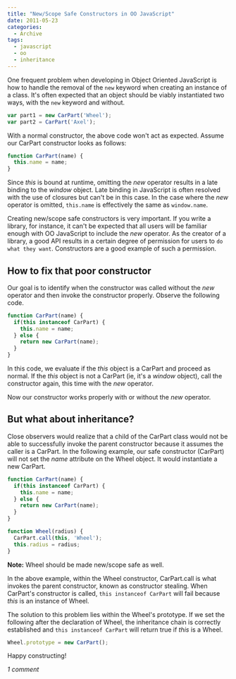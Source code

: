 ```yaml
---
title: "New/Scope Safe Constructors in OO JavaScript"
date: 2011-05-23
categories:
  - Archive
tags:
  - javascript
  - oo
  - inheritance
---
```


One frequent problem when developing in Object Oriented JavaScript is how to handle the removal of the `new` keyword when creating an instance of a class. It's often expected that an object should be viably instantiated two ways, with the `new` keyword and without.

```javascript
var part1 = new CarPart('Wheel');
var part2 = CarPart('Axel');
```

With a normal constructor, the above code won't act as expected. Assume our CarPart constructor looks as follows:

```javascript
function CarPart(name) {
  this.name = name;
}
```

Since *this* is bound at runtime, omitting the *new* operator results in a late binding to the *window* object. Late binding in JavaScript is often resolved with the use of closures but can't be in this case. In the case where the *new* operator is omitted, `this.name` is effectively the same as `window.name`.

Creating new/scope safe constructors is very important. If you write a library, for instance, it can't be expected that all users will be familiar enough with OO JavaScript to include the *new* operator. As the creator of a library, a good API results in a certain degree of permission for users to `do what they want`. Constructors are a good example of such a permission.

## How to fix that poor constructor

Our goal is to identify when the constructor was called without the *new* operator and then invoke the constructor properly. Observe the following code.

```javascript
function CarPart(name) {
  if(this instanceof CarPart) {
    this.name = name;
  } else {
    return new CarPart(name);
  }
}
```

In this code, we evaluate if the *this* object is a CarPart and proceed as normal. If the *this* object is not a CarPart (ie, it's a *window* object), call the constructor again, this time with the *new* operator.

Now our constructor works properly with or without the *new* operator.

## But what about inheritance?

Close observers would realize that a child of the CarPart class would not be able to successfully invoke the parent constructor because it assumes the caller is a CarPart. In the following example, our safe constructor (CarPart) will not set the *name* attribute on the Wheel object. It would instantiate a new CarPart.

```javascript
function CarPart(name) {
  if(this instanceof CarPart) {
    this.name = name;
  } else {
    return new CarPart(name);
  }
}

function Wheel(radius) {
  CarPart.call(this, 'Wheel');
  this.radius = radius;
}
```

**Note:** Wheel should be made new/scope safe as well.

In the above example, within the Wheel constructor, CarPart.call is what invokes the parent constructor, known as constructor stealing. When CarPart's constructor is called, `this instanceof CarPart` will fail because *this* is an instance of Wheel.

The solution to this problem lies within the Wheel's prototype. If we set the following after the declaration of Wheel, the inheritance chain is correctly established and `this instanceof CarPart` will return true if *this* is a Wheel.

```javascript
Wheel.prototype = new CarPart();
```

Happy constructing!

*1 comment*
